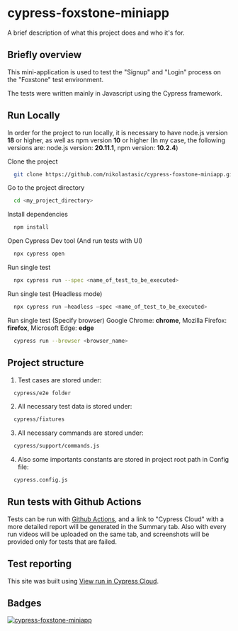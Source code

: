 
# cypress-foxstone-miniapp

A brief description of what this project does and who it's for.


## Briefly overview

This mini-application is used to test the "Signup" and "Login" process on the "Foxstone" test environment.

The tests were written mainly in Javascript using the Cypress framework.
## Run Locally

In order for the project to run locally, it is necessary to have node.js version **18** or higher, as well as npm version **10** or higher (In my case, the following versions are:
 node.js version: **20.11.1**, npm version: **10.2.4**)

Clone the project

```bash
  git clone https://github.com/nikolastasic/cypress-foxstone-miniapp.git
```

Go to the project directory

```bash
  cd <my_project_directory>
```

Install dependencies

```bash
  npm install
```

Open Cypress Dev tool (And run tests with UI)

```bash
  npx cypress open
```

Run single test

```bash
  npx cypress run --spec <name_of_test_to_be_executed>
```

Run single test (Headless mode)

```bash
  npx cypress run –headless –spec <name_of_test_to_be_executed>
```

Run single test (Specify browser)
Google Chrome: **chrome**, Mozilla Firefox: **firefox**, Microsoft Edge: **edge**

```bash
  cypress run --browser <browser_name>
```


## Project structure

1. Test cases are stored under:
```bash
  cypress/e2e folder
```

2. All necessary test data is stored under:
```bash
  cypress/fixtures
```

3. All necessary commands are stored under:
```bash
  cypress/support/commands.js
```

4. Also some importants constants are stored in project root path in Config file:
```bash
  cypress.config.js
```





## Run tests with Github Actions

Tests can be run with [Github Actions](https://github.com/nikolastasic/cypress-foxstone-miniapp/actions), and a link to "Cypress Cloud" with a more detailed report will be generated in the Summary tab. Also with every run videos will be uploaded on the same tab, and screenshots will be provided only for tests that are failed.


## Test reporting

This site was built using [View run in Cypress Cloud](https://cloud.cypress.io/projects/rnzhqd/runs?branches=%5B%5D&committers=%5B%5D&flaky=%5B%5D&page=1&status=%5B%5D&tags=%5B%5D&tagsMatch=ANY&timeRange=%7B%22startDate%22%3A%222023-03-13%22%2C%22endDate%22%3A%222024-03-12%22%7D).
## Badges

[![cypress-foxstone-miniapp](https://img.shields.io/endpoint?url=https://cloud.cypress.io/badge/detailed/rnzhqd/master&style=flat&logo=cypress)](https://cloud.cypress.io/projects/rnzhqd/runs)

